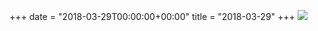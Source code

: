 +++
date = "2018-03-29T00:00:00+00:00"
title = "2018-03-29"
+++
<img class="img-fluid" src="/2018-03-29.jpg" />
